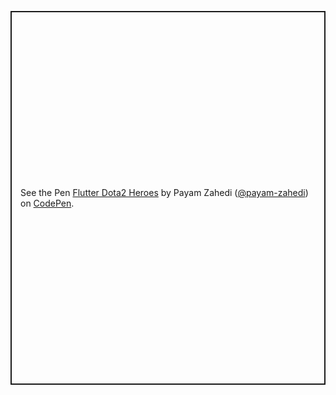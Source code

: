 <p class="codepen" data-height="598" data-theme-id="default" data-default-tab="js,result" data-user="payam-zahedi" data-slug-hash="jOWpxmr" style="height: 598px; box-sizing: border-box; display: flex; align-items: center; justify-content: center; border: 2px solid; margin: 1em 0; padding: 1em;" data-pen-title="Flutter Dota2 Heroes">
  <span>See the Pen <a href="https://codepen.io/payam-zahedi/pen/jOWpxmr">
  Flutter Dota2 Heroes</a> by Payam Zahedi (<a href="https://codepen.io/payam-zahedi">@payam-zahedi</a>)
  on <a href="https://codepen.io">CodePen</a>.</span>
</p>
<script async src="https://static.codepen.io/assets/embed/ei.js"></script>
